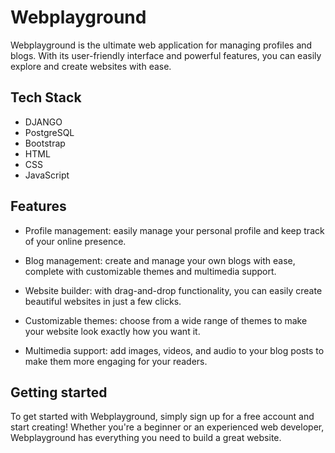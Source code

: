 # Webplayground

Webplayground is the ultimate web application for managing profiles and blogs. With its user-friendly interface and powerful features, you can easily explore and create websites with ease.

## Tech Stack
- DJANGO
- PostgreSQL
- Bootstrap
- HTML
- CSS
- JavaScript

## Features

- Profile management: easily manage your personal profile and keep track of your online presence.

- Blog management: create and manage your own blogs with ease, complete with customizable themes and multimedia support.

- Website builder: with drag-and-drop functionality, you can easily create beautiful websites in just a few clicks.

- Customizable themes: choose from a wide range of themes to make your website look exactly how you want it.

- Multimedia support: add images, videos, and audio to your blog posts to make them more engaging for your readers.

## Getting started

To get started with Webplayground, simply sign up for a free account and start creating! Whether you're a beginner or an experienced web developer, Webplayground has everything you need to build a great website.

